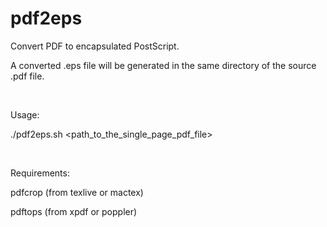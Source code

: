 # pdf2eps

Convert PDF to encapsulated PostScript.

A converted .eps file will be generated in the same directory of the source .pdf file.

<br />

Usage:

./pdf2eps.sh \<path_to_the_single_page_pdf_file\>

<br />

Requirements:

pdfcrop (from texlive or mactex)

pdftops (from xpdf or poppler)
